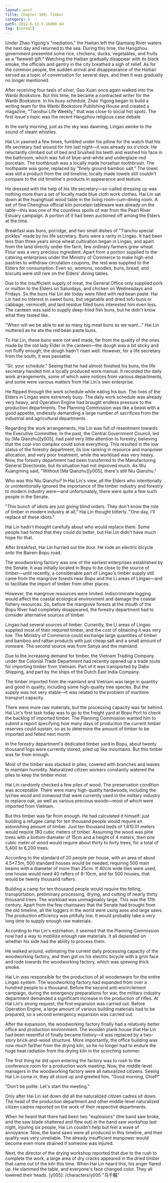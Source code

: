 ```yaml
---
layout: post
title: Chapter 168: Timber
category: 5
path: 2012-6-13-5-16800.md
tag: [normal]
---
```


Under Zhao Yigong's "mediation," the Haitian left the Qiantang River waters the next day and returned to the sea. During this time, the Hangzhou government presented some rice, chickens, ducks, vegetables, and fruits as a "farewell gift." Watching the Haitian gradually disappear with its black smoke, the officials and gentry in the city breathed a sigh of relief. As for the common people, the sudden arrival and disappearance of the Haitian served as a topic of conversation for several days, and then it was gradually no longer mentioned.

After receiving four taels of silver, Gao Xuan once again walked into the Wanbi Bookstore. But this time, he became a contracted writer for the Wanbi Bookstore. In his busy schedule, Zhao Yigong began to build a writing team for the Wanbi Bookstore Publishing House and created a magazine, "Tianshui Life Weekly," that was close to social hot spots. The first issue's topic was the recent Hangzhou religious case debate.

In the early morning, just as the sky was dawning, Lingao awoke to the sound of steam whistles.

Hai Lin yawned a few times, fumbled under his pillow for the watch that his life secretary had wound for him last night—it was already six o'clock. He reluctantly climbed out of bed and brushed his teeth and washed his face in the bathroom, which was full of blue-and-white and underglaze-red porcelain. The toothbrush was a locally made horsehair toothbrush. The toothpaste was gone, replaced by "finely ground bamboo salt." The towel was still a product from the old timeline; locally made towels still couldn't compare to the old timeline's products in appearance and texture.

He dressed with the help of his life secretary—so-called dressing up was nothing more than a set of locally made blue cloth work clothes. Hai Lin sat down at the huanghuali wood table in the living room-cum-dining room. A set of fine Chenghua official kiln porcelain tableware was already on the table—this was one of the countless spoils of war from the Pearl River Estuary campaign. A portion of it had been auctioned off among the Elders at the time.

Breakfast was buns, porridge, and two small dishes of "Tianchu special pickles" made by his life secretary. Buns were a rarity in Lingao. It had been less than three years since wheat cultivation began in Lingao, and apart from the land directly under the farm, few ordinary farmers grew wheat. Flour was a very precious ingredient. Apart from a portion supplied to the catering enterprises under the Ministry of Commerce to make high-end pastries to withdraw circulation coupons, the rest was supplied to the Elders for consumption. Even so, wontons, noodles, buns, bread, and biscuits were still rare on the Elders' dining tables.

Due to the insufficient supply of meat, the General Office only supplied pork or mutton to the Elders on Saturdays, and chicken on Wednesdays and Fridays. So the buns Hai Lin ate today were filled with red bean paste. Hai Lin had no interest in sweet buns, but vegetable and dried tofu buns or cabbage, vermicelli, and lard residue filled buns interested him even less. The canteen was said to supply deep-fried fish buns, but he didn't know what they tasted like.

"When will we be able to eat as many big meat buns as we want..." Hai Lin muttered as he ate the red bean paste buns.

To Hai Lin, these buns were not well made, far from the quality of the ones made by the old lady Elder in the canteen—the dough was a bit sticky and not fluffy enough; the dough hadn't risen well. However, for a life secretary from the south, it was passable.

"Sir, your schedule." Seeing that he had almost finished his buns, the life secretary handed him a locally produced work manual. It recorded the daily work arrangements, some of which were notices from various departments, and some were various matters from Hai Lin's own enterprise.

He flipped through the work schedule while eating his bun. The lives of the Elders in Lingao were extremely busy. The daily work schedule was already very heavy, and Operation Engine had brought endless pressure to the production departments. The Planning Commission was like a beast with a good appetite, endlessly demanding a large number of sacrifices from the industrial and agricultural departments.

Regarding the work arrangements, Hai Lin was full of resentment towards the Executive Committee. In the past, the Central Government Council, led by [Ma Qianzhu][y005], had paid very little attention to forestry, believing that the coal-iron complex could solve everything. This resulted in the low status of the forestry department, its low ranking in resource and manpower allocation, and very poor treatment, while the workload was very heavy. Now, the forestry department had been transferred to the Manufacturing General Directorate, but its situation had not improved much. As Wu Kuangming said, "Without [Ma Qianzhu][y005], there's still Niu Qianzhu."

Who was this Niu Qianzhu? In Hai Lin's view, all the Elders who intentionally or unintentionally ignored the importance of the timber industry and forestry to modern industry were—and unfortunately, there were quite a few such people in the Senate.

"This bunch of idiots are just giving blind orders. They don't know the role of timber in modern industry at all," Hai Lin thought bitterly. "One day, I'll replace all these idiots."

Hai Lin hadn't thought carefully about who would replace them. Some people had hinted that they could do better, but Hai Lin didn't have much hope for that.

After breakfast, Hai Lin hurried out the door. He rode an electric bicycle onto the Bairen-Bopu road.

The woodworking factory was one of the earliest enterprises established by the Senate. It was initially located in Bopu to be close to the source of timber—until recently, a considerable part of Lingao's timber supply still came from the mangrove forests near Bopu and the Li areas of Lingao—and to facilitate the import of timber from other places.

However, the mangrove resources were limited. Indiscriminate logging would affect the coastal ecological environment and damage the coastal fishery resources. So, before the mangrove forests at the mouth of the Bopu River had completely disappeared, the forestry department had to consider alternative sources of timber.

Lingao had several sources of timber. Currently, the Li areas of Lingao supplied most of their required timber, and the cost of obtaining it was very low. The Ministry of Commerce could exchange large quantities of timber and bamboo and rattan products with just cheap salt and a small amount of ironware. The second source was from Sanya and the mainland.

Due to the increasing demand for timber, the Vietnam Trading Company under the Colonial Trade Department had recently opened up a trade route for importing timber from Vietnam. Part of it was transported by Dabo Shipping, and part by the ships of the Dutch East India Company.

The timber imported from the mainland and Vietnam was large in quantity and good in quality, including some high-quality tree species. But the supply was not very stable—it was related to the problem of maritime transport capacity.

There were more raw materials, but the processing capacity was far behind. Hai Lin's first task today was to go to the freight yard at Bopu Port to check the backlog of imported timber. The Planning Commission wanted him to submit a report specifying how many days of production the current timber reserves could sustain, so as to determine the amount of timber to be imported and felled next month.

In the forestry department's dedicated timber yard in Bopu, about twenty thousand logs were currently stored, piled up like mountains. But this timber was far from enough.

Most of the timber was stacked in piles, covered with branches and leaves to maintain humidity. Naturalized citizen workers constantly watered the piles to keep the timber moist.

Hai Lin randomly checked a few piles of wood. The preservation condition was acceptable. There were many high-quality hardwoods, including the lychee wood and ironwood that were currently used in the military industry to replace oak, as well as various precious woods—most of which were imported from Vietnam.

But this timber was far from enough. He had calculated it himself: just building a refugee camp for ten thousand people would require an astonishing amount of timber. Just ten thousand beds of 1.8*1*0.01 meters would require 180 cubic meters of timber. Assuming the wood was pine trees with a bottom diameter of 15cm and a height of 4 meters, then one cubic meter of wood would require about thirty to forty trees, for a total of 5,400 to 6,200 trees.

According to the standard of 20 people per house, with an area of about 4.5*7.5m, 500 standard houses would be needed, requiring 500 main beams with a diameter of more than 25cm. If 40cm wide tiles were used, one house would need 40 rafters of 8-10cm, and for 500 houses, that would be twenty thousand rafters.

Building a camp for ten thousand people would require the felling, transportation, preliminary processing, drying, and cutting of nearly thirty thousand trees. The workload was unimaginably large. This was the 17th century. Apart from the few chainsaws that the Senate had brought from the old timeline, all the loggers in the world were using axes and large saws. The production efficiency was pitifully low. It would probably take a very long time to supply enough raw materials.

According to Hai Lin's estimation, it seemed that the Planning Commission now had a way to mobilize enough raw materials. It all depended on whether his side had the ability to process them.

He walked around, estimating the current daily processing capacity of the woodworking factory, and then got on his electric bicycle with a grim face and rode towards the woodworking factory, which was spewing thick smoke.

Hai Lin was responsible for the production of all woodenware for the entire Lingao system. The woodworking factory had expanded from over a hundred people to a thousand. Before the second anti-encirclement campaign, during the emergency preparations for war, the military industry department demanded a significant increase in the production of rifles. At Hai Lin's strong request, the first expansion was carried out. Before Operation Engine, a large amount of various building materials had to be prepared, so a second emergency expansion was carried out.

After the expansion, the woodworking factory finally had a relatively better office and production environment. The wooden plank house that Hai Lin had been resentful of finally became history—it was replaced by a two-story brick-and-wood structure. More importantly, the office building was now much farther from the drying kiln, so he no longer had to endure the huge heat radiation from the drying kiln in the scorching summer.

The first thing he did upon entering the factory was to rush to the conference room for a production work meeting. Now, the middle-level managers in the woodworking factory were all naturalized citizens. Seeing Hai Lin come in, they all stood up and greeted him, "Good morning, Chief!"

"Don't be polite. Let's start the meeting."

Only after Hai Lin sat down did all the naturalized citizen cadres sit down. The head of the production department and other middle-level naturalized citizen cadres reported on the work of their respective departments.

When he heard that there had been two "explosions" (the band saw broke, and the saw blade shattered and flew out) in the band saw workshop last night, injuring six people, Hai Lin couldn't help but feel a wave of annoyance. Now, the band saws were all produced in this timeline, and their quality was very unreliable. The already insufficient manpower would become even more strained if someone was injured.

Next, the director of the drying workshop reported that due to the rush to complete the work, a large area of dry cracks appeared in the dried timber that came out of the kiln this time. When Hai Lin heard this, his anger flared up. He slammed the table, and everyone's face changed color. They all lowered their heads.
[y005]: /characters/y005 "马千瞩"